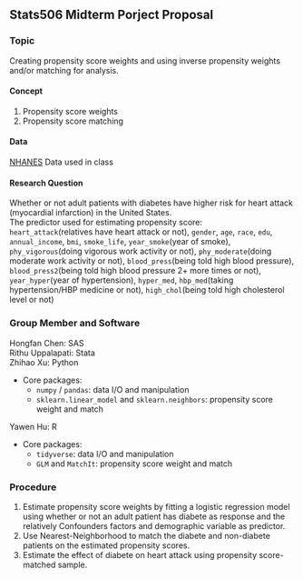 ## Stats506 Midterm Porject Proposal

### Topic
Creating propensity score weights and using inverse propensity weights and/or matching for analysis.

#### Concept
1. Propensity score weights
2. Propensity score matching
   
#### Data
[NHANES](https://www.cdc.gov/nchs/nhanes/index.htm) Data used in class

#### Research Question
Whether or not adult patients with diabetes have higher risk for heart attack (myocardial infarction) in the United States.  
The predictor used for estimating propensity score:  
`heart_attack`(relatives have heart attack or not), `gender`, `age`, `race`, `edu`, `annual_income`, `bmi`, `smoke_life`, `year_smoke`(year of smoke), `phy_vigorous`(doing vigorous work activity or not), `phy_moderate`(doing moderate work activity or not), `blood_press`(being told high blood pressure), `blood_press2`(being told high blood pressure 2+ more times or not), `year_hyper`(year of hypertension), `hyper_med`, `hbp_med`(taking hypertension/HBP medicine or not), `high_chol`(being told high cholesterol level or not)


### Group Member and Software
Hongfan Chen: SAS  
Rithu Uppalapati: Stata  
Zhihao Xu: Python
- Core packages: 
    - `numpy` / `pandas`: data I/O and manipulation  
    - `sklearn.linear_model` and `sklearn.neighbors`: propensity score weight and match  

Yawen Hu: R
- Core packages: 
    - `tidyverse`: data I/O and manipulation  
    - `GLM` and `MatchIt`: propensity score weight and match 

### Procedure
1. Estimate propensity score weights by fitting a logistic regression model using whether or not an adult patient has diabete as response and the relatively Confounders factors and demographic variable as predictor.
2. Use Nearest-Neighborhood to match the diabete and non-diabete patients on the estimated propensity scores.
3. Estimate the effect of diabete on heart attack using propensity score-matched sample.